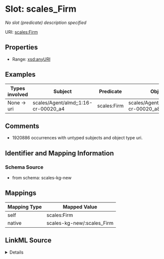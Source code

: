 

# Slot: scales_Firm


_No slot (predicate) description specified_





URI: [scales:Firm](http://schemas.scales-okn.org/rdf/scales#Firm)



<!-- no inheritance hierarchy -->








## Properties

* Range: [xsd:anyURI](xsd:anyURI)






## Examples

| Types involved | Subject | Predicate | Object |
| --- | --- | --- | --- |
| None → uri | scales/Agent/almd;;1:16-cr-00020_a4 | scales:Firm | scales/Agent/almd;;1:16-cr-00020_a8 |


## Comments

* 1920886 occurrences with untyped subjects and object type uri.

## Identifier and Mapping Information







### Schema Source


* from schema: scales-kg-new




## Mappings

| Mapping Type | Mapped Value |
| ---  | ---  |
| self | scales:Firm |
| native | scales-kg-new/:scales_Firm |




## LinkML Source

<details>
```yaml
name: scales_Firm
description: No slot (predicate) description specified
comments:
- 1920886 occurrences with untyped subjects and object type uri.
examples:
- description: None → uri
  object:
    example_object: scales/Agent/almd;;1:16-cr-00020_a8
    example_object_type: uri
    example_predicate: scales:Firm
    example_subject: scales/Agent/almd;;1:16-cr-00020_a4
    example_subject_type: None
from_schema: scales-kg-new
rank: 1000
slot_uri: scales:Firm
alias: scales_Firm
range: uri

```
</details>